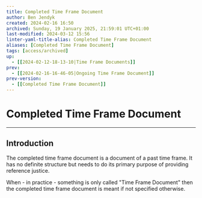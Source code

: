 ```yaml
---
title: Completed Time Frame Document
author: Ben Jendyk
created: 2024-02-16 16:50
archived: Sunday, 19 January 2025, 21:59:01 UTC+01:00
last-modified: 2024-03-12 15:56
linter-yaml-title-alias: Completed Time Frame Document
aliases: [Completed Time Frame Document]
tags: [access/archived] 
up:
  - [[2024-02-12-18-13-10|Time Frame Documents]]
prev:
  - [[2024-02-16-16-46-05|Ongoing Time Frame Document]]
prev-version:
  - [[Completed Time Frame Document]]
---
```


# Completed Time Frame Document

--- 

## Introduction

The completed time frame document is a document of a past time frame. It has no definite structure but needs to do its primary purpose of providing reference justice.

When - in practice - something is only called "Time Frame Document" then the completed time frame document is meant if not specified otherwise.
